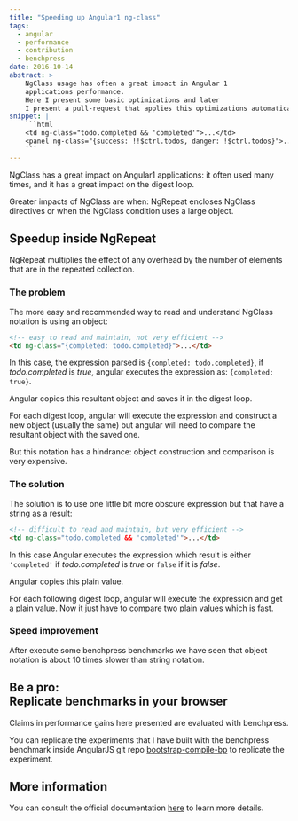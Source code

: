 ```yaml
---
title: "Speeding up Angular1 ng-class"
tags:
  - angular
  - performance
  - contribution
  - benchpress
date: 2016-10-14
abstract: >
    NgClass usage has often a great impact in Angular 1 
    applications performance. 
    Here I present some basic optimizations and later 
    I present a pull-request that applies this optimizations automatically.    
snippet: |
    ```html
    <td ng-class="todo.completed && 'completed'">...</td>
    <panel ng-class="{success: !!$ctrl.todos, danger: !$ctrl.todos}">...</panel>
    ```
---
```


NgClass has a great impact on Angular1 applications:
it often used many times,
and it has a great impact on the digest loop.

Greater impacts of NgClass are when:
NgRepeat encloses NgClass directives
or when the NgClass condition uses a large object.


Speedup inside NgRepeat
-----------------------

NgRepeat multiplies the effect of any overhead
by the number of elements that are in 
the repeated collection.

### The problem

The more easy and recommended way 
to read and understand NgClass notation is using an object:

```html
<!-- easy to read and maintain, not very efficient -->
<td ng-class="{completed: todo.completed}">...</td>
```

In this case, the expression parsed is
`{completed: todo.completed}`, if
_todo.completed_ is _true_,
angular executes the expression as:
`{completed: true}`.

Angular copies this resultant object and saves it in the digest loop. 

For each digest loop, angular will execute the
expression and construct a new object
(usually the same)
but angular will need to compare the resultant
object with the saved one.

But this notation has a hindrance:
object construction and comparison is very expensive.  


### The solution

The solution is to use one little bit 
more obscure expression but that have a string
as a result:

```html
<!-- difficult to read and maintain, but very efficient -->
<td ng-class="todo.completed && 'completed'">...</td>
```

In this case Angular executes the expression
which result is either `'completed'`
if _todo.completed_ is _true_ or `false`
if it is _false_.

Angular copies this plain value.

For each following digest loop, angular will
execute the expression and get a plain value.
Now it just have to compare two plain values
which is fast.


### Speed improvement

After execute some benchpress benchmarks 
we have seen that object notation is about
10 times slower than string notation.  






Be a pro: <br>Replicate benchmarks in your browser
----------------------------------------------

Claims in performance gains here presented are 
evaluated with benchpress.

You can replicate the experiments that I have built with
the benchpress benchmark inside AngularJS git repo
[bootstrap-compile-bp](https://github.com/drpicox/angular.js/tree/4bde7677b705b7cc380bb92dcf57ba411cecdd6e/benchmarks) 
to replicate the experiment. 


More information
----------------

You can consult the official documentation [here](https://docs.angularjs.org/guide/production#disable-comment-and-css-class-directives)
to learn more details.
